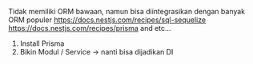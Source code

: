 Tidak memiliki ORM bawaan, namun bisa diintegrasikan dengan banyak ORM populer
https://docs.nestjs.com/recipes/sql-sequelize
https://docs.nestjs.com/recipes/prisma
and etc...

1. Install Prisma
2. Bikin Modul / Service -> nanti bisa dijadikan DI